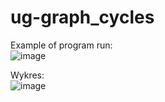 # ug-graph_cycles

Example of program run: \
![image](https://user-images.githubusercontent.com/32600711/228075655-de0ef52f-9324-4441-9beb-12c40d5de426.png)

Wykres: \
![image](https://user-images.githubusercontent.com/32600711/228077285-0e97a6c6-85ba-49f2-9fd0-788203233c60.png)
